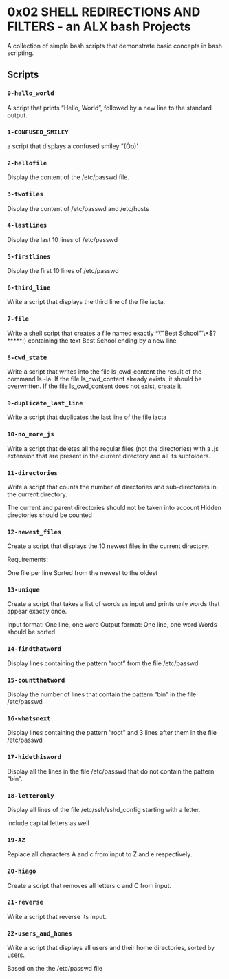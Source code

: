 
# 0x02 SHELL REDIRECTIONS AND FILTERS - an ALX bash Projects

A collection of simple bash scripts that demonstrate basic concepts in bash scripting.

## Scripts

### `0-hello_world`

A script that prints “Hello, World”, followed by a new line to the standard output.

### `1-CONFUSED_SMILEY`

a script that displays a confused smiley "(Ôo)'

### `2-hellofile`

Display the content of the /etc/passwd file.

### `3-twofiles`

Display the content of /etc/passwd and /etc/hosts

### `4-lastlines`

Display the last 10 lines of /etc/passwd

### `5-firstlines`

Display the first 10 lines of /etc/passwd

### `6-third_line`

Write a script that displays the third line of the file iacta.

### `7-file`

Write a shell script that creates a file named exactly \*\\'"Best School"\'\\*$\?\*\*\*\*\*:) containing the text Best School ending by a new line.

### `8-cwd_state`

Write a script that writes into the file ls_cwd_content the result of the command ls -la. If the file ls_cwd_content already exists, it should be overwritten. If the file ls_cwd_content does not exist, create it.

### `9-duplicate_last_line`

Write a script that duplicates the last line of the file iacta

### `10-no_more_js`

Write a script that deletes all the regular files (not the directories) with a .js extension that are present in the current directory and all its subfolders.

### `11-directories`

Write a script that counts the number of directories and sub-directories in the current directory.

The current and parent directories should not be taken into account
Hidden directories should be counted

### `12-newest_files`

Create a script that displays the 10 newest files in the current directory.

Requirements:

One file per line
Sorted from the newest to the oldest

### `13-unique`

Create a script that takes a list of words as input and prints only words that appear exactly once.

Input format: One line, one word
Output format: One line, one word
Words should be sorted

### `14-findthatword`

Display lines containing the pattern “root” from the file /etc/passwd

### `15-countthatword`

Display the number of lines that contain the pattern “bin” in the file /etc/passwd

### `16-whatsnext`

Display lines containing the pattern “root” and 3 lines after them in the file /etc/passwd

### `17-hidethisword`

Display all the lines in the file /etc/passwd that do not contain the pattern “bin”.

### `18-letteronly`

Display all lines of the file /etc/ssh/sshd_config starting with a letter.

include capital letters as well

### `19-AZ`

Replace all characters A and c from input to Z and e respectively.

### `20-hiago`

Create a script that removes all letters c and C from input.

### `21-reverse`

Write a script that reverse its input.

### `22-users_and_homes`

Write a script that displays all users and their home directories, sorted by users.

Based on the the /etc/passwd file
